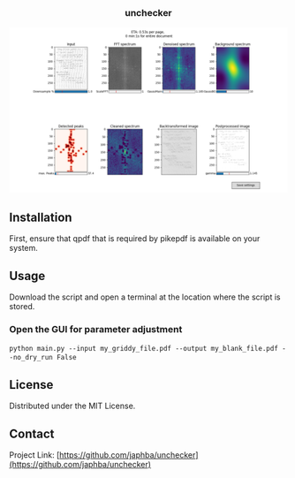 <!--
*** Thanks for checking out the Best-README-Template. If you have a suggestion
*** that would make this better, please fork the repo and create a pull request
*** or simply open an issue with the tag "enhancement".
*** Thanks again! Now go create something AMAZING! :D
***
***
***
*** To avoid retyping too much info. Do a search and replace for the following:
*** japhba, unchecker, twitter_handle, email, unchecker, FFT-based Python application to remove the grid in scanned, handwritten notes. 
-->



<!-- PROJECT SHIELDS -->
<!--
*** I'm using markdown "reference style" links for readability.
*** Reference links are enclosed in brackets [ ] instead of parentheses ( ).
*** See the bottom of this document for the declaration of the reference variables
*** for contributors-url, forks-url, etc. This is an optional, concise syntax you may use.
*** https://www.markdownguide.org/basic-syntax/#reference-style-links
-->
<!--
[![Contributors][contributors-shield]][contributors-url]
[![MIT License][license-shield]][license-url]
-->



<!-- PROJECT LOGO -->
<br />
<p align="center">
  <a href="https://github.com/japhba/unchecker">
  </a>

  <h3 align="center">unchecker</h3>
  
  </p>
</p>

![Example](example.png "Example")

## Installation
First, ensure that qpdf that is required by pikepdf is available on your system.


<!-- USAGE EXAMPLES -->
## Usage
Download the script and open a terminal at the location where the script is stored. 
### Open the GUI for parameter adjustment
```
python main.py --input my_griddy_file.pdf --output my_blank_file.pdf --no_dry_run False
```

<!-- LICENSE -->
## License

Distributed under the MIT License. 


<!-- CONTACT -->
## Contact

Project Link: [https://github.com/japhba/unchecker](https://github.com/japhba/unchecker)




<!-- MARKDOWN LINKS & IMAGES -->
<!-- https://www.markdownguide.org/basic-syntax/#reference-style-links -->
[contributors-shield]: https://img.shields.io/github/contributors/japhba/repo.svg?style=for-the-badge
[contributors-url]: https://github.com/japhba/repo/graphs/contributors
[forks-shield]: https://img.shields.io/github/forks/japhba/repo.svg?style=for-the-badge
[forks-url]: https://github.com/japhba/repo/network/members
[stars-shield]: https://img.shields.io/github/stars/japhba/repo.svg?style=for-the-badge
[stars-url]: https://github.com/japhba/repo/stargazers
[issues-shield]: https://img.shields.io/github/issues/japhba/repo.svg?style=for-the-badge
[issues-url]: https://github.com/japhba/repo/issues
[license-shield]: https://img.shields.io/github/license/japhba/repo.svg?style=for-the-badge
[license-url]: https://github.com/japhba/repo/blob/master/LICENSE.txt
[linkedin-shield]: https://img.shields.io/badge/-LinkedIn-black.svg?style=for-the-badge&logo=linkedin&colorB=555
[linkedin-url]: https://linkedin.com/in/japhba
